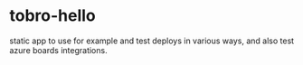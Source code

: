 # tobro-hello
static app to use for example and test deploys in various ways, and also test azure boards integrations.
